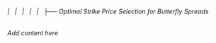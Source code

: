 ###### |   |   |   |   |   ├── Optimal Strike Price Selection for Butterfly Spreads

*Add content here*